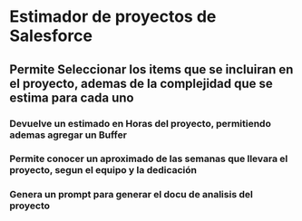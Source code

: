 # Estimador de proyectos de Salesforce
## Permite Seleccionar los items que se incluiran en el proyecto, ademas de la complejidad que se estima para cada uno

### Devuelve un estimado en Horas del proyecto, permitiendo ademas agregar un Buffer

### Permite conocer un aproximado de las semanas que llevara el proyecto, segun el equipo y la dedicación

### Genera un prompt para generar el docu de analisis del proyecto
